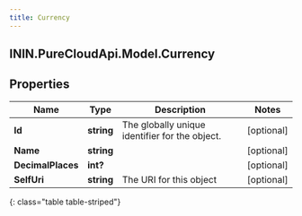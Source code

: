 ```yaml
---
title: Currency
---
```

## ININ.PureCloudApi.Model.Currency

## Properties

|Name | Type | Description | Notes|
|------------ | ------------- | ------------- | -------------|
| **Id** | **string** | The globally unique identifier for the object. | [optional] |
| **Name** | **string** |  | [optional] |
| **DecimalPlaces** | **int?** |  | [optional] |
| **SelfUri** | **string** | The URI for this object | [optional] |
{: class="table table-striped"}


